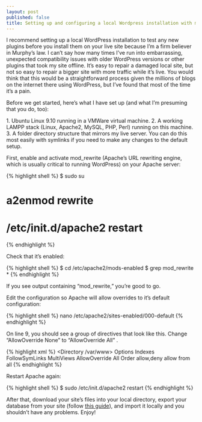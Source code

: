 ```yaml
---
layout: post
published: false
title: Setting up and configuring a local Wordpress installation with mod_rewrite
---
```

I recommend setting up a local WordPress installation to test any new plugins before you install them on your live site because I’m a firm believer in Murphy’s law. I can’t say how many times I’ve run into embarrassing, unexpected compatibility issues with older WordPress versions or other plugins that took my site offline. It’s easy to repair a damaged local site, but not so easy to repair a bigger site with more traffic while it’s live. You would think that this would be a straightforward process given the millions of blogs on the internet there using WordPress, but I’ve found that most of the time it’s a pain.

Before we get started, here’s what I have set up (and what I’m presuming that you do, too):

1\. Ubuntu Linux 9.10 running in a VMWare virtual machine.
2\. A working LAMPP stack (Linux, Apache2, MySQL, PHP, Perl) running on this machine.
3\. A folder directory structure that mirrors my live server. You can do this most easily with symlinks if you need to make any changes to the default setup.

First, enable and activate mod_rewrite (Apache’s URL rewriting engine, which is usually critical to running WordPress) on your Apache server:

{% highlight shell %}
$ sudo su
# a2enmod rewrite
# /etc/init.d/apache2 restart
{% endhighlight %}

Check that it’s enabled:

{% highlight shell %}
$ cd /etc/apache2/mods-enabled
$ grep mod_rewrite *
{% endhighlight %}

If you see output containing “mod_rewrite,” you’re good to go.

Edit the configuration so Apache will allow overrides to it’s default configuration:

{% highlight shell %}
nano /etc/apache2/sites-enabled/000-default
{% endhighlight %}

On line 9, you should see a group of directives that look like this. Change “AllowOverride None” to “AllowOverride All” .

{% highlight xml %}
<Directory /var/www>
        Options Indexes FollowSymLinks MultiViews
        AllowOverride All
        Order allow,deny
        allow from all
</Directory>
{% endhighlight %}

Restart Apache again:

{% highlight shell %}
$ sudo /etc/init.d/apache2 restart
{% endhighlight %}

After that, download your site’s files into your local directory, export your database from your site (follow [this guide](http://stereointeractive.com/blog/2010/04/19/moving-wordpress-site-to-another-server/)), and import it locally and you shouldn’t have any problems. Enjoy!




